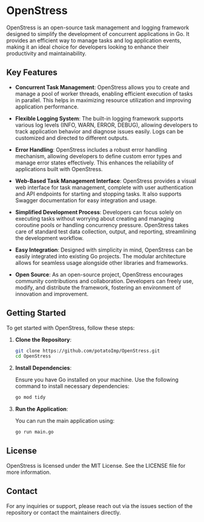 # OpenStress

OpenStress is an open-source task management and logging framework designed to simplify the development of concurrent applications in Go. It provides an efficient way to manage tasks and log application events, making it an ideal choice for developers looking to enhance their productivity and maintainability.

## Key Features

- **Concurrent Task Management**: OpenStress allows you to create and manage a pool of worker threads, enabling efficient execution of tasks in parallel. This helps in maximizing resource utilization and improving application performance.

- **Flexible Logging System**: The built-in logging framework supports various log levels (INFO, WARN, ERROR, DEBUG), allowing developers to track application behavior and diagnose issues easily. Logs can be customized and directed to different outputs.

- **Error Handling**: OpenStress includes a robust error handling mechanism, allowing developers to define custom error types and manage error states effectively. This enhances the reliability of applications built with OpenStress.

- **Web-Based Task Management Interface**: OpenStress provides a visual web interface for task management, complete with user authentication and API endpoints for starting and stopping tasks. It also supports Swagger documentation for easy integration and usage.

- **Simplified Development Process**: Developers can focus solely on executing tasks without worrying about creating and managing coroutine pools or handling concurrency pressure. OpenStress takes care of standard test data collection, output, and reporting, streamlining the development workflow.

- **Easy Integration**: Designed with simplicity in mind, OpenStress can be easily integrated into existing Go projects. The modular architecture allows for seamless usage alongside other libraries and frameworks.

- **Open Source**: As an open-source project, OpenStress encourages community contributions and collaboration. Developers can freely use, modify, and distribute the framework, fostering an environment of innovation and improvement.

## Getting Started

To get started with OpenStress, follow these steps:

1. **Clone the Repository**:
   ```bash
   git clone https://github.com/potatoImp/OpenStress.git
   cd OpenStress
2. **Install Dependencies**:

   Ensure you have Go installed on your machine. Use the following command to install necessary dependencies:
   ```bash
   go mod tidy
4. **Run the Application**:
  
   You can run the main application using:
   ```bash
   go run main.go

## License
OpenStress is licensed under the MIT License. See the LICENSE file for more information.

## Contact
For any inquiries or support, please reach out via the issues section of the repository or contact the maintainers directly.


